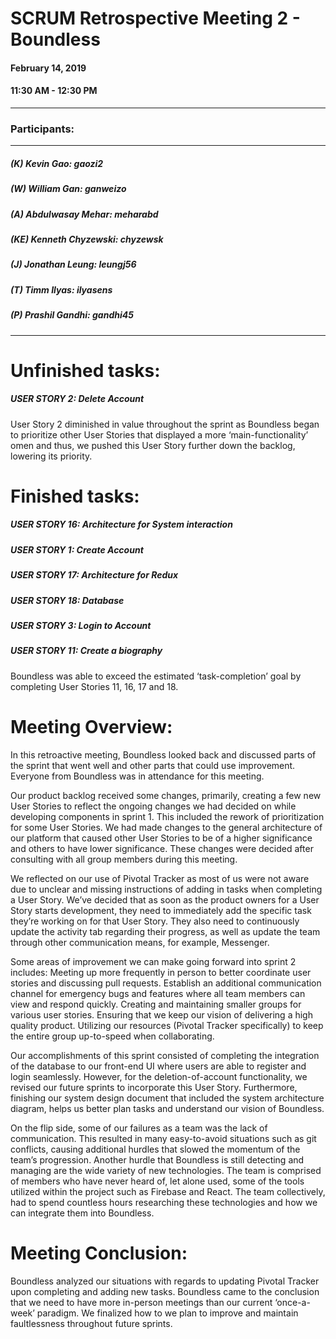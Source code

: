 # SCRUM Retrospective Meeting 2 - Boundless

#### February 14, 2019 
#### 11:30 AM - 12:30 PM
---
### Participants:
***
##### (K) Kevin Gao: gaozi2
##### (W) William Gan: ganweizo
##### (A) Abdulwasay Mehar: meharabd
##### (KE) Kenneth Chyzewski: chyzewsk
##### (J) Jonathan Leung: leungj56
##### (T) Timm Ilyas: ilyasens
##### (P) Prashil Gandhi: gandhi45
***

# Unfinished tasks:
##### USER STORY 2: Delete Account

User Story 2 diminished in value throughout the sprint as Boundless began to prioritize other User Stories that displayed a more ‘main-functionality’ omen and thus, we pushed this User Story further down the backlog, lowering its priority.

# Finished tasks:
##### USER STORY 16: Architecture for System interaction 
##### USER STORY 1: Create Account
##### USER STORY 17: Architecture for Redux 
##### USER STORY 18: Database
##### USER STORY 3: Login to Account
##### USER STORY 11: Create a biography

Boundless was able to exceed the estimated ‘task-completion’ goal by completing User Stories 11, 16, 17 and 18.

# Meeting Overview:
In this retroactive meeting, Boundless looked back and discussed parts of the sprint that went well and other parts that could use improvement. Everyone from Boundless was in attendance for this meeting. 

Our product backlog received some changes, primarily, creating a few new User Stories to reflect the ongoing changes we had decided on while developing components in sprint 1. This included the rework of prioritization for some User Stories. We had made changes to the general architecture of our platform that caused other User Stories to be of a higher significance and others to have lower significance. These changes were decided after consulting with all group members during this meeting.   

We reflected on our use of Pivotal Tracker as most of us were not aware due to unclear and missing instructions of adding in tasks when completing a User Story. We’ve decided that as soon as the product owners for a User Story starts development, they need to immediately add the specific task they’re working on for that User Story. They also need to continuously update the activity tab regarding their progress, as well as update the team through other communication means, for example, Messenger. 

Some areas of improvement we can make going forward into sprint 2 includes:
Meeting up more frequently in person to better coordinate user stories and discussing pull requests.
Establish an additional communication channel for emergency bugs and features where all team members can view and respond quickly.
Creating and maintaining smaller groups for various user stories. 
Ensuring that we keep our vision of delivering a high quality product. 
Utilizing our resources (Pivotal Tracker specifically) to keep the entire group up-to-speed when collaborating.

Our accomplishments of this sprint consisted of completing the integration of the database to our front-end UI where users are able to register and login seamlessly. However, for the deletion-of-account functionality, we revised our future sprints to incorporate this User Story. Furthermore, finishing our system design document that included the system architecture diagram, helps us better plan tasks and understand our vision of Boundless. 

On the flip side, some of our failures as a team was the lack of communication. This resulted in many easy-to-avoid situations such as git conflicts, causing additional hurdles that slowed the momentum of the team’s progression. Another hurdle that Boundless is still detecting and managing are the wide variety of new technologies. The team is comprised of members who have never heard of, let alone used, some of the tools utilized within the project such as Firebase and React. The team collectively, had to spend countless hours researching these technologies and how we can integrate them into Boundless.

# Meeting Conclusion:
Boundless analyzed our situations with regards to updating Pivotal Tracker upon completing and adding new tasks.  Boundless came to the conclusion that we need to have more in-person meetings than our current ‘once-a-week’ paradigm. We finalized how to we plan to improve and maintain faultlessness throughout future sprints.

